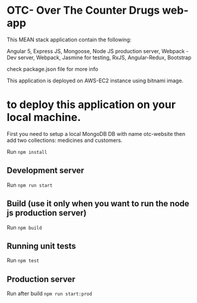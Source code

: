 # OTC- Over The Counter Drugs web-app

This MEAN stack application contain the following:

Angular 5,
Express JS,
Mongoose,
Node JS production server,
Webpack - Dev server,
Webpack,
Jasmine for testing,
RxJS,
Angular-Redux,
Bootstrap

check package.json file for more info

This application is deployed on AWS-EC2 instance using bitnami image.

# to deploy this application on your local machine.
First you need to setup a local MongoDB DB with name otc-website
then add two collections: medicines and customers.

Run `npm install`

## Development server

Run `npm run start`

## Build (use it only when you want to run the node js production server)

Run `npm build`

## Running unit tests

Run `npm test`

## Production server 

Run after build `npm run start:prod`
